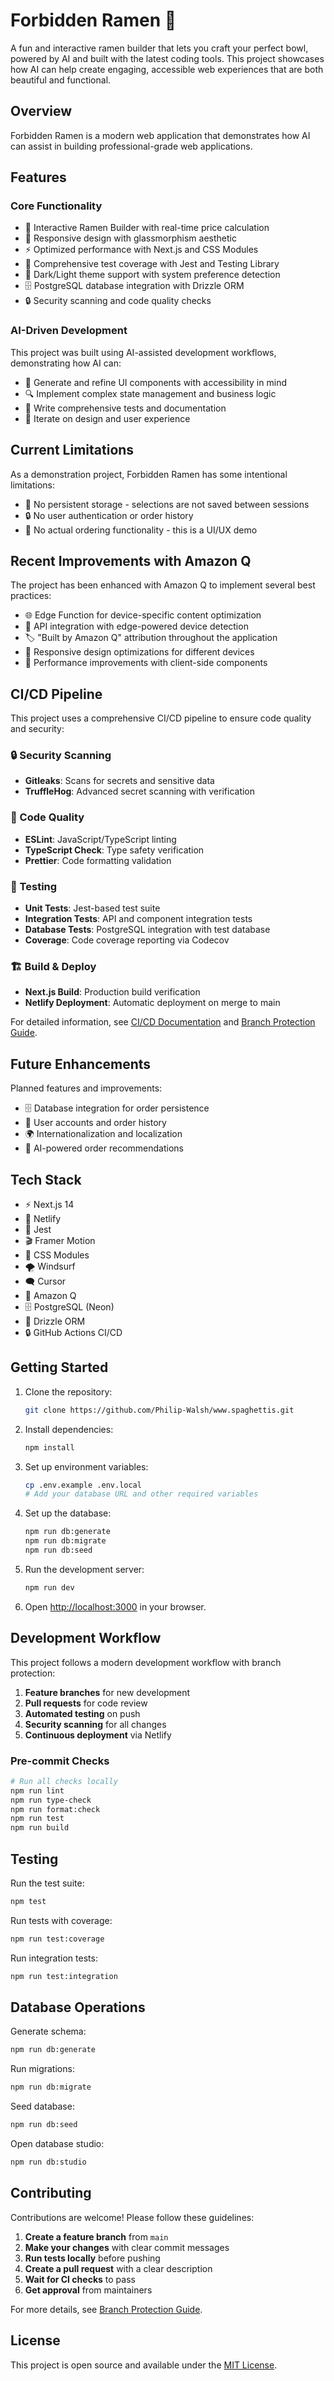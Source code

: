 # Forbidden Ramen 🍜

A fun and interactive ramen builder that lets you craft your perfect bowl, powered by AI and built with the latest coding tools. This project showcases how AI can help create engaging, accessible web experiences that are both beautiful and functional.

## Overview

Forbidden Ramen is a modern web application that demonstrates how AI can assist in building professional-grade web applications.

## Features

### Core Functionality

- 🍜 Interactive Ramen Builder with real-time price calculation
- 🎨 Responsive design with glassmorphism aesthetic
- ⚡ Optimized performance with Next.js and CSS Modules
- 🧪 Comprehensive test coverage with Jest and Testing Library
- 🌙 Dark/Light theme support with system preference detection
- 🗄️ PostgreSQL database integration with Drizzle ORM
- 🔒 Security scanning and code quality checks

### AI-Driven Development

This project was built using AI-assisted development workflows, demonstrating how AI can:

- 🤖 Generate and refine UI components with accessibility in mind
- 🔍 Implement complex state management and business logic
- 🎯 Write comprehensive tests and documentation
- 🔄 Iterate on design and user experience

## Current Limitations

As a demonstration project, Forbidden Ramen has some intentional limitations:

- 💾 No persistent storage - selections are not saved between sessions
- 🔒 No user authentication or order history
- 🛒 No actual ordering functionality - this is a UI/UX demo

## Recent Improvements with Amazon Q

The project has been enhanced with Amazon Q to implement several best practices:

- 🌐 Edge Function for device-specific content optimization
- 🔄 API integration with edge-powered device detection
- 🏷️ "Built by Amazon Q" attribution throughout the application
- 📱 Responsive design optimizations for different devices
- 🚀 Performance improvements with client-side components

## CI/CD Pipeline

This project uses a comprehensive CI/CD pipeline to ensure code quality and security:

### 🔒 Security Scanning
- **Gitleaks**: Scans for secrets and sensitive data
- **TruffleHog**: Advanced secret scanning with verification

### 🧹 Code Quality
- **ESLint**: JavaScript/TypeScript linting
- **TypeScript Check**: Type safety verification
- **Prettier**: Code formatting validation

### 🧪 Testing
- **Unit Tests**: Jest-based test suite
- **Integration Tests**: API and component integration tests
- **Database Tests**: PostgreSQL integration with test database
- **Coverage**: Code coverage reporting via Codecov

### 🏗️ Build & Deploy
- **Next.js Build**: Production build verification
- **Netlify Deployment**: Automatic deployment on merge to main

For detailed information, see [CI/CD Documentation](./docs/CI-CD.md) and [Branch Protection Guide](./docs/BRANCH-PROTECTION.md).

## Future Enhancements

Planned features and improvements:

- 🗄️ Database integration for order persistence
- 👥 User accounts and order history
- 🌍 Internationalization and localization
- 🤖 AI-powered order recommendations

## Tech Stack

- ⚡ Next.js 14
- 🌊 Netlify
- 🧪 Jest
- 🎬 Framer Motion
- 🎨 CSS Modules
- 🌪️ Windsurf
- 🗨️ Cursor
- 🤖 Amazon Q
- 🗄️ PostgreSQL (Neon)
- 🔧 Drizzle ORM
- 🔒 GitHub Actions CI/CD

## Getting Started

1. Clone the repository:

   ```bash
   git clone https://github.com/Philip-Walsh/www.spaghettis.git
   ```

2. Install dependencies:

   ```bash
   npm install
   ```

3. Set up environment variables:

   ```bash
   cp .env.example .env.local
   # Add your database URL and other required variables
   ```

4. Set up the database:

   ```bash
   npm run db:generate
   npm run db:migrate
   npm run db:seed
   ```

5. Run the development server:

   ```bash
   npm run dev
   ```

6. Open [http://localhost:3000](http://localhost:3000) in your browser.

## Development Workflow

This project follows a modern development workflow with branch protection:

1. **Feature branches** for new development
2. **Pull requests** for code review
3. **Automated testing** on push
4. **Security scanning** for all changes
5. **Continuous deployment** via Netlify

### Pre-commit Checks

```bash
# Run all checks locally
npm run lint
npm run type-check
npm run format:check
npm run test
npm run build
```

## Testing

Run the test suite:

```bash
npm test
```

Run tests with coverage:

```bash
npm run test:coverage
```

Run integration tests:

```bash
npm run test:integration
```

## Database Operations

Generate schema:

```bash
npm run db:generate
```

Run migrations:

```bash
npm run db:migrate
```

Seed database:

```bash
npm run db:seed
```

Open database studio:

```bash
npm run db:studio
```

## Contributing

Contributions are welcome! Please follow these guidelines:

1. **Create a feature branch** from `main`
2. **Make your changes** with clear commit messages
3. **Run tests locally** before pushing
4. **Create a pull request** with a clear description
5. **Wait for CI checks** to pass
6. **Get approval** from maintainers

For more details, see [Branch Protection Guide](./docs/BRANCH-PROTECTION.md).

## License

This project is open source and available under the [MIT License](LICENSE).
